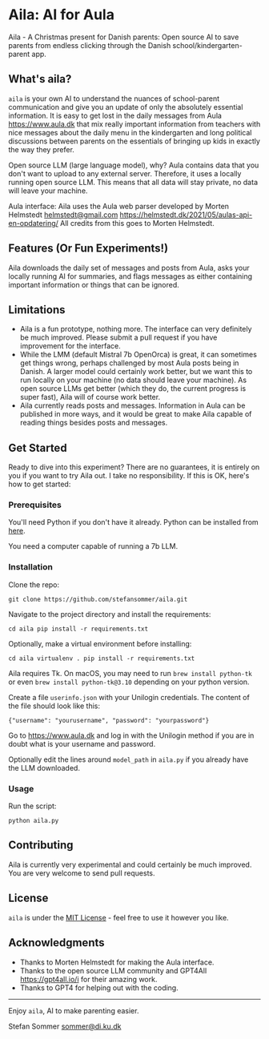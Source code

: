 # Aila: AI for Aula

Aila - A Christmas present for Danish parents: Open source AI to save parents from endless clicking through the Danish school/kindergarten-parent app.

## What's aila?

`aila` is your own AI to understand the nuances of school-parent communication and give you an update of only the absolutely essential information. It is easy to get lost in the daily messages from Aula https://www.aula.dk that mix really important information from teachers with nice messages about the daily menu in the kindergarten and long political discussions between parents on the essentials of bringing up kids in exactly the way they prefer.

Open source LLM (large language model), why? Aula contains data that you don't want to upload to any external server. Therefore, it uses a locally running open source LLM. This means that all data will stay private, no data will leave your machine. 

Aula interface: Aila uses the Aula web parser developed by Morten Helmstedt <helmstedt@gmail.com> https://helmstedt.dk/2021/05/aulas-api-en-opdatering/ All credits from this goes to Morten Helmstedt.

## Features (Or Fun Experiments!)
Aila downloads the daily set of messages and posts from Aula, asks your locally running AI for summaries, and flags messages as either containing important information or things that can be ignored.

## Limitations
- Aila is a fun prototype, nothing more. The interface can very definitely be much improved. Please submit a pull request if you have improvement for the interface.
- While the LMM (default Mistral 7b OpenOrca) is great, it can sometimes get things wrong, perhaps challenged by most Aula posts being in Danish. A larger model could certainly work better, but we want this to run locally on your machine (no data should leave your machine). As open source LLMs get better (which they do, the current progress is super fast), Aila will of course work better.
- Aila currently reads posts and messages. Information in Aula can be published in more ways, and it would be great to make Aila capable of reading things besides posts and messages.

## Get Started

Ready to dive into this experiment? There are no guarantees, it is entirely on you if you want to try Aila out. I take no responsibility. If this is OK, here's how to get started:

### Prerequisites

You'll need Python if you don't have it already. Python can be installed from [here](https://www.python.org/downloads/).

You need a computer capable of running a 7b LLM.

### Installation

Clone the repo:

`git clone https://github.com/stefansommer/aila.git`

Navigate to the project directory and install the requirements:

`cd aila
pip install -r requirements.txt`

Optionally, make a virtual environment before installing:

`cd aila
virtualenv .
pip install -r requirements.txt`

Aila requires Tk. On macOS, you may need to run `brew install python-tk` or even `brew install python-tk@3.10` depending on your python version.

Create a file `userinfo.json` with your Unilogin credentials. The content of the file should look like this:

`{"username": "yourusername", "password": "yourpassword"}`

Go to https://www.aula.dk and log in with the Unilogin method if you are in doubt what is your username and password.

Optionally edit the lines around `model_path` in `aila.py` if you already have the LLM downloaded.

### Usage

Run the script:

`python aila.py`

## Contributing

Aila is currently very experimental and could certainly be much improved. You are very welcome to send pull requests.

## License

`aila` is under the [MIT License](LICENSE.md) - feel free to use it however you like.

## Acknowledgments

- Thanks to Morten Helmstedt for making the Aula interface.
- Thanks to the open source LLM community and GPT4All https://gpt4all.io/i for their amazing work.
- Thanks to GPT4 for helping out with the coding.

---

Enjoy `aila`, AI to make parenting easier.

Stefan Sommer <sommer@di.ku.dk>

